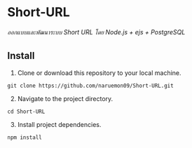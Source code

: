 # Short-URL
###### ออกแบบและพัฒนาระบบ Short URL โดย Node.js + ejs + PostgreSQL

## Install
1. Clone or download this repository to your local machine.
   
```
git clone https://github.com/naruemon09/Short-URL.git
```

2. Navigate to the project directory.

```
cd Short-URL
```
3. Install project dependencies.
```
npm install
```
